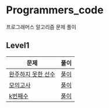 # Programmers_code
프로그래머스 알고리즘 문제 풀이

## Level1
| 문제 | 풀이 |
| -------------| -----:|
|[완주하지 못한 선수](https://programmers.co.kr/learn/courses/30/lessons/42576)| [풀이](https://github.com/ur-luella/Programmers_code/blob/master/완주하지못한선수.py)|
|[모의고사](https://programmers.co.kr/learn/courses/30/lessons/42840)| [풀이](https://github.com/ur-luella/Programmers_code/blob/master/모의고사.py)|
|[k번째수](https://programmers.co.kr/learn/courses/30/lessons/42748)|[풀이](https://github.com/ur-luella/Programmers_code/blob/master/k번째수.py)|
